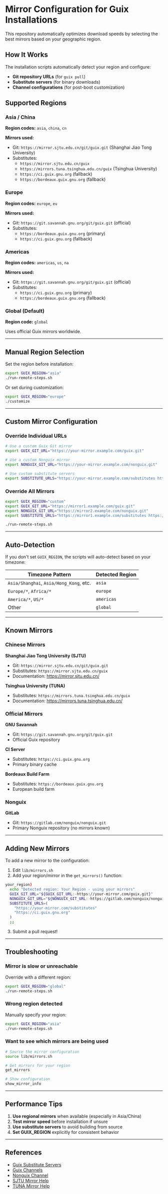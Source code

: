 # Mirror Configuration for Guix Installations

This repository automatically optimizes download speeds by selecting the best mirrors based on your geographic region.

## How It Works

The installation scripts automatically detect your region and configure:
- **Git repository URLs** (for `guix pull`)
- **Substitute servers** (for binary downloads)
- **Channel configurations** (for post-boot customization)

## Supported Regions

### Asia / China
**Region codes:** `asia`, `china`, `cn`

**Mirrors used:**
- Git: `https://mirror.sjtu.edu.cn/git/guix.git` (Shanghai Jiao Tong University)
- Substitutes:
  - `https://mirror.sjtu.edu.cn/guix`
  - `https://mirrors.tuna.tsinghua.edu.cn/guix` (Tsinghua University)
  - `https://ci.guix.gnu.org` (fallback)
  - `https://bordeaux.guix.gnu.org` (fallback)

### Europe
**Region codes:** `europe`, `eu`

**Mirrors used:**
- Git: `https://git.savannah.gnu.org/git/guix.git` (official)
- Substitutes:
  - `https://bordeaux.guix.gnu.org` (primary)
  - `https://ci.guix.gnu.org` (fallback)

### Americas
**Region codes:** `americas`, `us`, `na`

**Mirrors used:**
- Git: `https://git.savannah.gnu.org/git/guix.git` (official)
- Substitutes:
  - `https://ci.guix.gnu.org` (primary)
  - `https://bordeaux.guix.gnu.org` (fallback)

### Global (Default)
**Region code:** `global`

Uses official Guix mirrors worldwide.

---

## Manual Region Selection

Set the region before installation:

```bash
export GUIX_REGION="asia"
./run-remote-steps.sh
```

Or set during customization:

```bash
export GUIX_REGION="europe"
./customize
```

---

## Custom Mirror Configuration

### Override Individual URLs

```bash
# Use a custom Guix Git mirror
export GUIX_GIT_URL="https://your-mirror.example.com/guix.git"

# Use a custom Nonguix mirror
export NONGUIX_GIT_URL="https://your-mirror.example.com/nonguix.git"

# Use custom substitute servers
export SUBSTITUTE_URLS="https://your-mirror.example.com/substitutes https://ci.guix.gnu.org"
```

### Override All Mirrors

```bash
export GUIX_REGION="custom"
export GUIX_GIT_URL="https://mirror1.example.com/guix.git"
export NONGUIX_GIT_URL="https://mirror2.example.com/nonguix.git"
export SUBSTITUTE_URLS="https://mirror1.example.com/substitutes https://mirror2.example.com/substitutes"

./run-remote-steps.sh
```

---

## Auto-Detection

If you don't set `GUIX_REGION`, the scripts will auto-detect based on your timezone:

| Timezone Pattern | Detected Region |
|-----------------|-----------------|
| `Asia/Shanghai`, `Asia/Hong_Kong`, etc. | `asia` |
| `Europe/*`, `Africa/*` | `europe` |
| `America/*`, `US/*` | `americas` |
| Other | `global` |

---

## Known Mirrors

### Chinese Mirrors

**Shanghai Jiao Tong University (SJTU)**
- Git: `https://mirror.sjtu.edu.cn/git/guix.git`
- Substitutes: `https://mirror.sjtu.edu.cn/guix`
- Documentation: https://mirror.sjtu.edu.cn/

**Tsinghua University (TUNA)**
- Substitutes: `https://mirrors.tuna.tsinghua.edu.cn/guix`
- Documentation: https://mirrors.tuna.tsinghua.edu.cn/

### Official Mirrors

**GNU Savannah**
- Git: `https://git.savannah.gnu.org/git/guix.git`
- Official Guix repository

**CI Server**
- Substitutes: `https://ci.guix.gnu.org`
- Primary binary cache

**Bordeaux Build Farm**
- Substitutes: `https://bordeaux.guix.gnu.org`
- European build farm

### Nonguix

**GitLab**
- Git: `https://gitlab.com/nonguix/nonguix.git`
- Primary Nonguix repository (no mirrors known)

---

## Adding New Mirrors

To add a new mirror to the configuration:

1. Edit `lib/mirrors.sh`
2. Add your region/mirror in the `get_mirrors()` function:

```bash
your_region)
  echo "Detected region: Your Region - using your mirrors"
  GUIX_GIT_URL="${GUIX_GIT_URL:-https://your-mirror.com/guix.git}"
  NONGUIX_GIT_URL="${NONGUIX_GIT_URL:-https://gitlab.com/nonguix/nonguix.git}"
  SUBSTITUTE_URLS=(
    "https://your-mirror.com/substitutes"
    "https://ci.guix.gnu.org"
  )
  ;;
```

3. Submit a pull request!

---

## Troubleshooting

### Mirror is slow or unreachable

Override with a different region:

```bash
export GUIX_REGION="global"
./run-remote-steps.sh
```

### Wrong region detected

Manually specify your region:

```bash
export GUIX_REGION="asia"
./run-remote-steps.sh
```

### Want to see which mirrors are being used

```bash
# Source the mirror configuration
source lib/mirrors.sh

# Get mirrors for your region
get_mirrors

# Show configuration
show_mirror_info
```

---

## Performance Tips

1. **Use regional mirrors** when available (especially in Asia/China)
2. **Test mirror speed** before installation if unsure
3. **Use substitute servers** to avoid building from source
4. **Set GUIX_REGION** explicitly for consistent behavior

---

## References

- [Guix Substitute Servers](https://guix.gnu.org/manual/en/html_node/Substitutes.html)
- [Guix Channels](https://guix.gnu.org/manual/en/html_node/Channels.html)
- [Nonguix Channel](https://gitlab.com/nonguix/nonguix)
- [SJTU Mirror Help](https://mirror.sjtu.edu.cn/)
- [TUNA Mirror Help](https://mirrors.tuna.tsinghua.edu.cn/)
